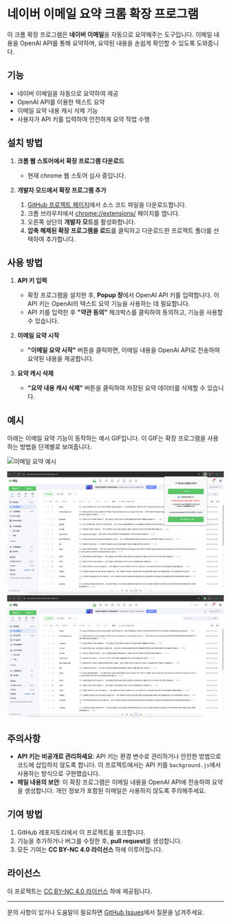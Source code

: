 # 네이버 이메일 요약 크롬 확장 프로그램

이 크롬 확장 프로그램은 **네이버 이메일**을 자동으로 요약해주는 도구입니다. 이메일 내용을 OpenAI API를 통해 요약하며, 요약된 내용을 손쉽게 확인할 수 있도록 도와줍니다.

## 기능

- 네이버 이메일을 자동으로 요약하여 제공
- OpenAI API를 이용한 텍스트 요약
- 이메일 요약 내용 캐시 삭제 기능
- 사용자가 API 키를 입력하여 안전하게 요약 작업 수행

## 설치 방법

1. **크롬 웹 스토어에서 확장 프로그램 다운로드**
   - 현재 chrome 웹 스토어 심사 중입니다.

2. **개발자 모드에서 확장 프로그램 추가**
   1. [GitHub 프로젝트 페이지](https://github.com/skykhs3/project-naver-email-summarizer)에서 소스 코드 파일을 다운로드합니다.
   2. 크롬 브라우저에서 [chrome://extensions/](chrome://extensions/) 페이지를 엽니다.
   3. 오른쪽 상단의 **개발자 모드**를 활성화합니다.
   4. **압축 해제된 확장 프로그램을 로드**를 클릭하고 다운로드한 프로젝트 폴더를 선택하여 추가합니다.

## 사용 방법

1. **API 키 입력**
   - 확장 프로그램을 설치한 후, **Popup 창**에서 OpenAI API 키를 입력합니다. 이 API 키는 OpenAI의 텍스트 요약 기능을 사용하는 데 필요합니다.
   - API 키를 입력한 후 **"약관 동의"** 체크박스를 클릭하여 동의하고, 기능을 사용할 수 있습니다.
   
2. **이메일 요약 시작**
   - **"이메일 요약 시작"** 버튼을 클릭하면, 이메일 내용을 OpenAI API로 전송하여 요약된 내용을 제공합니다.

3. **요약 캐시 삭제**
   - **"요약 내용 캐시 삭제"** 버튼을 클릭하여 저장된 요약 데이터를 삭제할 수 있습니다.

## 예시

아래는 이메일 요약 기능이 동작하는 예시 GIF입니다. 이 GIF는 확장 프로그램을 사용하는 방법을 단계별로 보여줍니다.

![이메일 요약 예시](/demo.gif)

<img src="./demo1.png"/>

<img src="./demo2.png"/>

## 주의사항

- **API 키는 비공개로 관리하세요**: API 키는 환경 변수로 관리하거나 안전한 방법으로 코드에 삽입하지 않도록 합니다. 이 프로젝트에서는 API 키를 `background.js`에서 사용하는 방식으로 구현했습니다.
- **메일 내용의 보안**: 이 확장 프로그램은 이메일 내용을 OpenAI API에 전송하여 요약을 생성합니다. 개인 정보가 포함된 이메일은 사용하지 않도록 주의해주세요.

## 기여 방법

1. GitHub 레포지토리에서 이 프로젝트를 포크합니다.
2. 기능을 추가하거나 버그를 수정한 후, **pull request**를 생성합니다.
3. 모든 기여는 **CC BY-NC 4.0 라이선스** 하에 이루어집니다.

## 라이선스

이 프로젝트는 [CC BY-NC 4.0 라이선스](LICENSE) 하에 제공됩니다.

---

문의 사항이 있거나 도움말이 필요하면 [GitHub Issues](https://github.com/skykhs3/project-naver-email-summarizer/issues)에서 질문을 남겨주세요.

